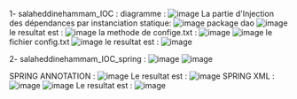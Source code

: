 1- salaheddinehammam_IOC :
diagramme : 
![image](https://github.com/SalaheddineHammam/TP1_SD_Hammam_Salaheddine_IOC/assets/167249372/9f4ed715-00aa-4264-a4f5-b00d9b29fadc)
La partie d'Injection des dépendances par instanciation statique:
![image](https://github.com/SalaheddineHammam/TP1_SD_Hammam_Salaheddine_IOC/assets/167249372/f6379c03-8054-48d2-a7c9-33f02b482f03)
package dao
![image](https://github.com/SalaheddineHammam/TP1_SD_Hammam_Salaheddine_IOC/assets/167249372/4da21d85-5f50-4914-8c4e-83a12e1db78f)
le resultat est : 
![image](https://github.com/SalaheddineHammam/TP1_SD_Hammam_Salaheddine_IOC/assets/167249372/0ad8e598-142e-463d-b8d5-e5f10f0573d3)
la methode de confige.txt :
![image](https://github.com/SalaheddineHammam/TP1_SD_Hammam_Salaheddine_IOC/assets/167249372/60ffa109-24a4-408b-b1e5-c2b4157e0458)
![image](https://github.com/SalaheddineHammam/TP1_SD_Hammam_Salaheddine_IOC/assets/167249372/6b10b81f-725f-47d8-ac4e-d5542ddb1fa5)
le fichier config.txt
![image](https://github.com/SalaheddineHammam/TP1_SD_Hammam_Salaheddine_IOC/assets/167249372/7b8ce30a-c616-457f-b1e4-3594c2705372)
le resultat est :
![image](https://github.com/SalaheddineHammam/TP1_SD_Hammam_Salaheddine_IOC/assets/167249372/c650ad71-bf8e-438b-a682-53b2f752e468)

2- salaheddinehammam_IOC_spring :
![image](https://github.com/SalaheddineHammam/TP1_SD_Hammam_Salaheddine_IOC/assets/167249372/2d27bd31-1546-40dd-842b-6e7754022568)
![image](https://github.com/SalaheddineHammam/TP1_SD_Hammam_Salaheddine_IOC/assets/167249372/509bed6f-48b7-46af-94bd-37ac23e60d04)

SPRING ANNOTATION :
![image](https://github.com/SalaheddineHammam/TP1_SD_Hammam_Salaheddine_IOC/assets/167249372/e6c9e249-0034-4a0a-b52a-d27a36d9ba54)
Le resultat est : 
![image](https://github.com/SalaheddineHammam/TP1_SD_Hammam_Salaheddine_IOC/assets/167249372/19fb260f-d65e-44f3-8e7f-2c71a32a17a7)
SPRING XML : 
![image](https://github.com/SalaheddineHammam/TP1_SD_Hammam_Salaheddine_IOC/assets/167249372/fb8000c0-4d4a-4b90-8d9e-87ea5b1321f0)
![image](https://github.com/SalaheddineHammam/TP1_SD_Hammam_Salaheddine_IOC/assets/167249372/8e08b069-1f35-4f35-bc02-16e800be4c4c)
Le resultat est :
![image](https://github.com/SalaheddineHammam/TP1_SD_Hammam_Salaheddine_IOC/assets/167249372/ed81a047-2bb9-40e5-af33-a246de766234)

